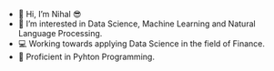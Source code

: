- 👋 Hi, I’m Nihal 😎
- 👀 I’m interested in Data Science, Machine Learning and Natural Language Processing.
- 💻 Working towards applying Data Science in the field of Finance.
- 🐍 Proficient in Pyhton Programming.


<!---
Nihal-Git/Nihal-Git is a ✨ special ✨ repository because its `README.md` (this file) appears on your GitHub profile.
You can click the Preview link to take a look at your changes.
--->
